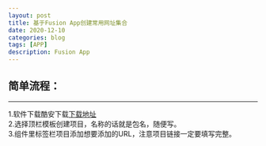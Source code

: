 ```yaml
---
layout: post
title: 基于Fusion App创建常用网址集合
date: 2020-12-10
categories: blog
tags: [APP]
description: Fusion App
---
```


## 简单流程：     
----     

1.软件下载酷安下载[下载地址](http://www.coolapk.com/apk/cn.coldsong.fusionapp)          
2.选择顶栏模板创建项目，名称的话就是包名，随便写。     
3.组件里标签栏项目添加想要添加的URL，注意项目链接一定要填写完整。
